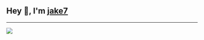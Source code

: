 ## Hey 👋, I'm [jake7](https://github.com/jaketvvv)

---

<img src="https://i.imgur.com/DtTQwiC.png" onmouseover="this.src='https://i.imgur.com/aJZQCga.png'" onmouseout="this.src='https://i.imgur.com/DtTQwiC.png'" >
